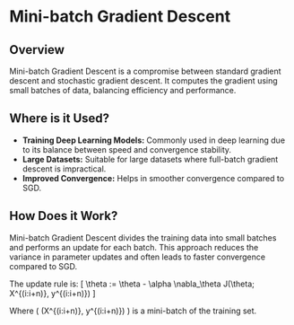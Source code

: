 # Mini-batch Gradient Descent

## Overview

Mini-batch Gradient Descent is a compromise between standard gradient descent and stochastic gradient descent. It computes the gradient using small batches of data, balancing efficiency and performance.

## Where is it Used?

- **Training Deep Learning Models:** Commonly used in deep learning due to its balance between speed and convergence stability.
- **Large Datasets:** Suitable for large datasets where full-batch gradient descent is impractical.
- **Improved Convergence:** Helps in smoother convergence compared to SGD.

## How Does it Work?

Mini-batch Gradient Descent divides the training data into small batches and performs an update for each batch. This approach reduces the variance in parameter updates and often leads to faster convergence compared to SGD.

The update rule is:
\[ \theta := \theta - \alpha \nabla_\theta J(\theta; X^{(i:i+n)}, y^{(i:i+n)}) \]

Where \( (X^{(i:i+n)}, y^{(i:i+n)}) \) is a mini-batch of the training set.
